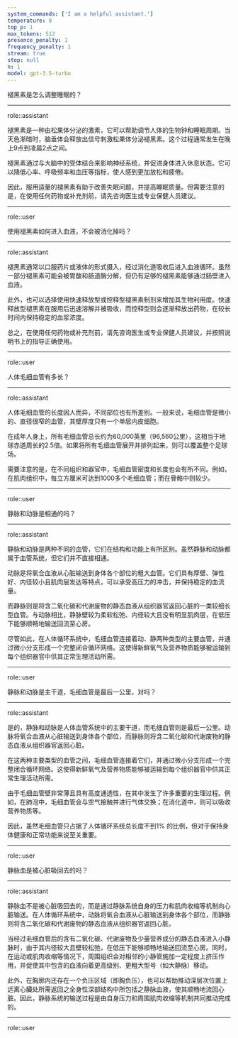 ```yaml
---
system_commands: ['I am a helpful assistant.']
temperature: 0
top_p: 1
max_tokens: 512
presence_penalty: 1
frequency_penalty: 1
stream: true
stop: null
n: 1
model: gpt-3.5-turbo
---
```


褪黑素是怎么调整睡眠的？

<hr class="__chatgpt_plugin">

role::assistant

褪黑素是一种由松果体分泌的激素，它可以帮助调节人体的生物钟和睡眠周期。当天色渐暗时，脑垂体会释放出信号刺激松果体分泌褪黑素。这个过程通常发生在晚上9点到凌晨2点之间。

褪黑素通过与大脑中的受体结合来影响神经系统，并促进身体进入休息状态。它可以降低心率、呼吸频率和血压等指标，使人感到更加放松和疲倦。

因此，服用适量的褪黑素有助于改善失眠问题，并提高睡眠质量。但需要注意的是，在使用任何药物或补充剂前，请先咨询医生或专业保健人员建议。

<hr class="__chatgpt_plugin">

role::user

使用褪黑素如何进入血液，不会被消化掉吗？

<hr class="__chatgpt_plugin">

role::assistant

褪黑素通常以口服药片或液体的形式摄入，经过消化道吸收后进入血液循环。虽然一部分褪黑素可能会被胃酸和肠道酶分解，但仍有足够的褪黑素能够通过肠壁进入血液。

此外，也可以选择使用快速释放型或控释型褪黑素制剂来增加其生物利用度。快速释放型褪黑素在服用后迅速溶解并被吸收，而控释型则会逐渐释放出药物，在较长时间内保持稳定的血浆浓度。

总之，在使用任何药物或补充剂前，请先咨询医生或专业保健人员建议，并按照说明书上的指导正确使用。

<hr class="__chatgpt_plugin">

role::user

人体毛细血管有多长？

<hr class="__chatgpt_plugin">

role::assistant

人体毛细血管的长度因人而异，不同部位也有所差别。一般来说，毛细血管是微小的、直径很窄的血管，其壁厚度只有一个单层内皮细胞。

在成年人身上，所有毛细血管总长约为60,000英里（96,560公里），这相当于地球赤道周长的2.5倍。如果将所有毛细血管展开并排列起来，则可以覆盖整个足球场。

需要注意的是，在不同组织和器官中，毛细血管密度和长度也会有所不同。例如，在肌肉组织中，每立方厘米可达到1000多个毛细血管；而在骨骼中则较少。

<hr class="__chatgpt_plugin">

role::user

静脉和动脉是相通的吗？

<hr class="__chatgpt_plugin">

role::assistant

静脉和动脉是两种不同的血管，它们在结构和功能上有所区别。虽然静脉和动脉都属于血管系统，但它们并不直接相通。

动脉是将氧合血液从心脏输送到身体各个部位的粗大血管。它们具有厚壁、弹性好、内径较小且肌肉层发达等特点，可以承受高压力的冲击，并保持稳定的血流量。

而静脉则是将含二氧化碳和代谢废物的静态血液从组织器官返回心脏的一类较细长型血管。与动脉相比，静脉壁较为柔软松弛、内径较大且没有明显肌肉层，在低压下能够顺畅地输送回流至心房。

尽管如此，在人体循环系统中，毛细血管连接着动、静两种类型的主要血管，并通过微小分支形成一个完整闭合循环网络。这使得新鲜氧气及营养物质能够被运输到每个组织器官中供其正常生理活动所需。

<hr class="__chatgpt_plugin">

role::user

静脉和动脉是主干道，毛细血管是最后一公里，对吗？

<hr class="__chatgpt_plugin">

role::assistant

是的，静脉和动脉是人体血管系统中的主要干道，而毛细血管则是最后一公里。动脉将氧合血液从心脏输送到身体各个部位，而静脉则将含二氧化碳和代谢废物的静态血液从组织器官返回心脏。

在这两种主要类型的血管之间，毛细血管连接着它们，并通过微小分支形成一个完整闭合循环网络。这使得新鲜氧气及营养物质能够被运输到每个组织器官中供其正常生理活动所需。

由于毛细血管壁非常薄且具有高度通透性，在其中发生了许多重要的生理过程。例如，在肺泡中，毛细血管会与空气接触并进行气体交换；在消化道中，则可以吸收营养物质等。

因此，虽然毛细血管只占据了人体循环系统总长度不到1% 的比例，但对于保持身体健康和正常功能来说至关重要。

<hr class="__chatgpt_plugin">

role::user

静脉血是被心脏吸回去的吗？

<hr class="__chatgpt_plugin">

role::assistant

静脉血不是被心脏吸回去的，而是通过静脉系统自身的压力和肌肉收缩等机制向心脏输送。在人体循环系统中，动脉将氧合血液从心脏输送到身体各个部位，而静脉则将含二氧化碳和代谢废物的静态血液从组织器官返回心脏。

当经过毛细血管后的含有二氧化碳、代谢废物及少量营养成分的静态血液进入小静脉时，由于其内径较大且壁较松弛，在低压下能够顺畅地输送回流至心房。同时，在运动或肌肉收缩等情况下，周围组织会对相邻的小静管施加一定程度上挤压作用，并促使其中包含的血液向着更高级别、更粗大型号（如大静脉）移动。

此外，在胸廓内还存在一个负压区域（即胸负压），也可以帮助推动深层次位置上远离心臟处所需返回之全身性深部结构中所包括之静脉血液，使其顺畅地流回心脏。因此，静脉系统的输送过程是由自身压力和周围肌肉收缩等机制共同推动完成的。

<hr class="__chatgpt_plugin">

role::user

